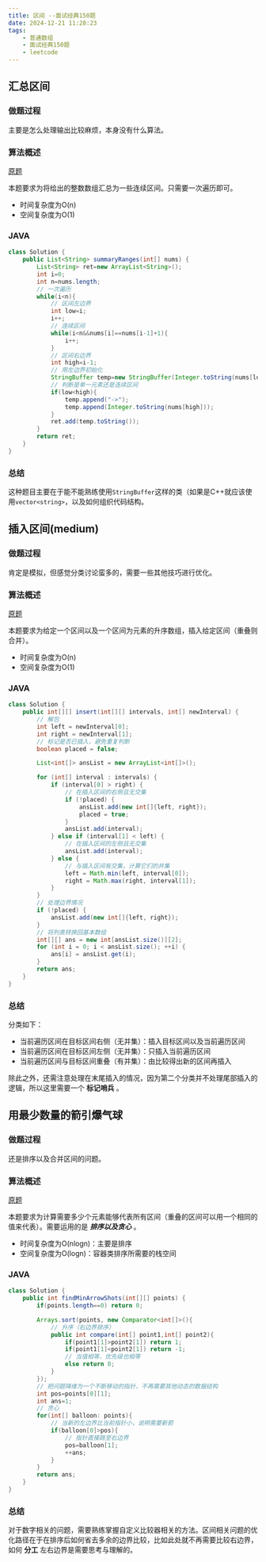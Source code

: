 ```yaml
---
title: 区间 --面试经典150题
date: 2024-12-21 11:28:23
tags:
    - 普通数组
    - 面试经典150题
    - leetcode
---
```


## 汇总区间
### 做题过程
主要是怎么处理输出比较麻烦，本身没有什么算法。

### 算法概述
[原题](https://leetcode.cn/problems/summary-ranges/description/?envType=study-plan-v2&envId=top-interview-150)

本题要求为将给出的整数数组汇总为一些连续区间。只需要一次遍历即可。
- 时间复杂度为O(n)
- 空间复杂度为O(1)

### JAVA
```java
class Solution {
    public List<String> summaryRanges(int[] nums) {
        List<String> ret=new ArrayList<String>();
        int i=0;
        int n=nums.length;
        // 一次遍历
        while(i<n){
            // 区间左边界
            int low=i;
            i++;
            // 连续区间
            while(i<n&&nums[i]==nums[i-1]+1){
                i++;
            }
            // 区间右边界
            int high=i-1;
            // 用左边界初始化
            StringBuffer temp=new StringBuffer(Integer.toString(nums[low]));
            // 判断是单一元素还是连续区间
            if(low<high){
                temp.append("->");
                temp.append(Integer.toString(nums[high]));
            }
            ret.add(temp.toString());
        }
        return ret;
    }
}
```

### 总结
这种题目主要在于能不能熟练使用`StringBuffer`这样的类（如果是C++就应该使用`vector<string>`，以及如何组织代码结构。


## 插入区间(medium)
### 做题过程
肯定是模拟，但感觉分类讨论蛮多的，需要一些其他技巧进行优化。

### 算法概述
[原题](https://leetcode.cn/problems/insert-interval/description/?envType=study-plan-v2&envId=top-interview-150)

本题要求为给定一个区间以及一个区间为元素的升序数组，插入给定区间（重叠则合并）。
- 时间复杂度为O(n)
- 空间复杂度为O(1)

### JAVA
```java
class Solution {
    public int[][] insert(int[][] intervals, int[] newInterval) {
        // 解包
        int left = newInterval[0];
        int right = newInterval[1];
        // 标记是否已插入，避免重复判断
        boolean placed = false;

        List<int[]> ansList = new ArrayList<int[]>();

        for (int[] interval : intervals) {
            if (interval[0] > right) {
                // 在插入区间的右侧且无交集
                if (!placed) {
                    ansList.add(new int[]{left, right});
                    placed = true;                    
                }
                ansList.add(interval);
            } else if (interval[1] < left) {
                // 在插入区间的左侧且无交集
                ansList.add(interval);
            } else {
                // 与插入区间有交集，计算它们的并集
                left = Math.min(left, interval[0]);
                right = Math.max(right, interval[1]);
            }
        }
        // 处理边界情况
        if (!placed) {
            ansList.add(new int[]{left, right});
        }
        // 将列表转换回基本数组
        int[][] ans = new int[ansList.size()][2];
        for (int i = 0; i < ansList.size(); ++i) {
            ans[i] = ansList.get(i);
        }
        return ans;
    }
}
```

### 总结
分类如下：
- 当前遍历区间在目标区间右侧（无并集）：插入目标区间以及当前遍历区间
- 当前遍历区间在目标区间左侧（无并集）：只插入当前遍历区间
- 当前遍历区间与目标区间重叠（有并集）：由比较得出新的区间再插入

除此之外，还需注意处理在末尾插入的情况，因为第二个分类并不处理尾部插入的逻辑，所以这里需要一个 **标记哨兵** 。


## 用最少数量的箭引爆气球
### 做题过程
还是排序以及合并区间的问题。

### 算法概述
[原题](https://leetcode.cn/problems/minimum-number-of-arrows-to-burst-balloons/description/?envType=study-plan-v2&envId=top-interview-150)

本题要求为计算需要多少个元素能够代表所有区间（重叠的区间可以用一个相同的值来代表）。需要运用的是 ***排序以及贪心*** 。
- 时间复杂度为O(nlogn)：主要是排序
- 空间复杂度为O(logn)：容器类排序所需要的栈空间

### JAVA
```java
class Solution {
    public int findMinArrowShots(int[][] points) {
        if(points.length==0) return 0;

        Arrays.sort(points, new Comparator<int[]>(){
            // 升序（右边界排序）
            public int compare(int[] point1,int[] point2){
                if(point1[1]>point2[1]) return 1;
                if(point1[1]<point2[1]) return -1;
                // 当值相等，优先级也相等
                else return 0;
            }
        });
        // 把问题降维为一个不断移动的指针，不再需要其他动态的数据结构
        int pos=points[0][1];
        int ans=1;
        // 贪心
        for(int[] balloon: points){
            // 当新的左边界比当前指针小，说明需要新箭
            if(balloon[0]>pos){
                // 指针直接跳至右边界
                pos=balloon[1];
                ++ans;
            }
        }
        return ans;
    }
}
```

### 总结
对于数字相关的问题，需要熟练掌握自定义比较器相关的方法。区间相关问题的优化路径在于在排序后如何省去多余的边界比较，比如此处就不再需要比较右边界，如何 **分工** 左右边界是需要思考与理解的。

 
